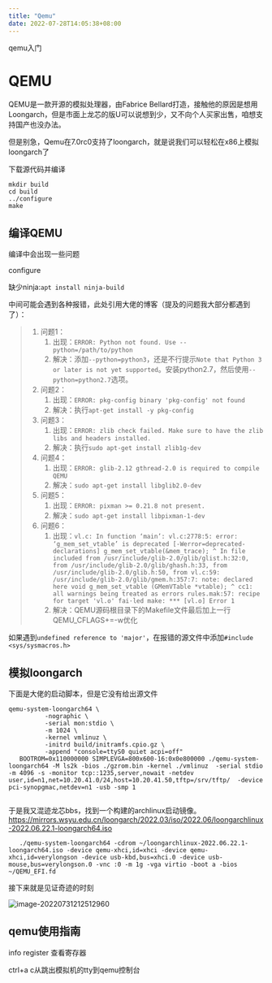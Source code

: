 ```yaml
---
title: "Qemu"
date: 2022-07-28T14:05:38+08:00
---
```


qemu入门



# QEMU

QEMU是一款开源的模拟处理器，由Fabrice Bellard打造，接触他的原因是想用Loongarch，但是市面上龙芯的版U可以说想到少，又不向个人买家出售，咱想支持国产也没办法。

但是别急，Qemu在7.0rc0支持了loongarch，就是说我们可以轻松在x86上模拟loongarch了



下载源代码并编译

```shell
mkdir build
cd build
../configure
make
```

## 编译QEMU
编译中会出现一些问题

configure

缺少ninja:`apt install ninja-build`

中间可能会遇到各种报错，此处引用大佬的博客（提及的问题我大部分都遇到了）：

> 1. 问题1：
>    1. 出现：`ERROR: Python not found. Use --python=/path/to/python`
>    2. 解决：添加`--python=python3`，还是不行提示`Note that Python 3 or later is not yet supported`。安装python2.7，然后使用`--python=python2.7`选项。
> 2. 问题2：
>    1. 出现：`ERROR: pkg-config binary 'pkg-config' not found`
>    2. 解决：执行`apt-get install -y pkg-config`
> 3. 问题3：
>    1. 出现：`ERROR: zlib check failed. Make sure to have the zlib libs and headers installed.`
>    2. 解决：执行`sudo apt-get install zlib1g-dev`
> 4. 问题4：
>    1. 出现：`ERROR: glib-2.12 gthread-2.0 is required to compile QEMU`
>    2. 解决：`sudo apt-get install libglib2.0-dev`
> 5. 问题5：
>    1. 出现：`ERROR: pixman >= 0.21.8 not present.`
>    2. 解决：`sudo apt-get install libpixman-1-dev`
> 6. 问题6：
>    1. 出现：`vl.c: In function ‘main’: vl.c:2778:5: error: ‘g_mem_set_vtable’ is deprecated [-Werror=deprecated-declarations] g_mem_set_vtable(&mem_trace); ^ In file included from /usr/include/glib-2.0/glib/glist.h:32:0, from /usr/include/glib-2.0/glib/ghash.h:33, from /usr/include/glib-2.0/glib.h:50, from vl.c:59: /usr/include/glib-2.0/glib/gmem.h:357:7: note: declared here void g_mem_set_vtable (GMemVTable *vtable); ^ cc1: all warnings being treated as errors rules.mak:57: recipe for target 'vl.o' fai·led make: *** [vl.o] Error 1`
>    2. 解决：QEMU源码根目录下的Makefile文件最后加上一行 QEMU_CFLAGS+=-w优化

如果遇到`undefined reference to 'major'`，在报错的源文件中添加`#include <sys/sysmacros.h>`

## 模拟loongarch
下面是大佬的启动脚本，但是它没有给出源文件
```
qemu-system-loongarch64 \
          -nographic \
          -serial mon:stdio \
          -m 1024 \
          -kernel vmlinuz \
          -initrd build/initramfs.cpio.gz \
          -append "console=ttyS0 quiet acpi=off"
   BOOTROM=0x110000000 SIMPLEVGA=800x600-16:0x0e800000 ./qemu-system-loongarch64 -M ls2k -bios ./gzrom.bin -kernel ./vmlinuz  -serial stdio -m 4096 -s -monitor tcp::1235,server,nowait -netdev user,id=n1,net=10.20.41.0/24,host=10.20.41.50,tftp=/srv/tftp/  -device pci-synopgmac,netdev=n1 -usb -smp 1 
   
```


于是我又混迹龙芯bbs，找到一个构建的archlinux启动镜像。
https://mirrors.wsyu.edu.cn/loongarch/2022.03/iso/2022.06/loongarchlinux-2022.06.22.1-loongarch64.iso

```
   ./qemu-system-loongarch64 -cdrom ~/loongarchlinux-2022.06.22.1-loongarch64.iso -device qemu-xhci,id=xhci -device qemu-xhci,id=verylongson -device usb-kbd,bus=xhci.0 -device usb-mouse,bus=verylongson.0 -vnc :0 -m 1g -vga virtio -boot a -bios ~/QEMU_EFI.fd
```
接下来就是见证奇迹的时刻


![image-20220731212512960](https://s2.loli.net/2022/09/06/eQF8mpzZDu1r4GM.png)

## qemu使用指南
info register 查看寄存器

ctrl+a c从跳出模拟机的tty到qemu控制台


